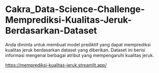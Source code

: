 # Cakra_Data-Science-Challenge-Memprediksi-Kualitas-Jeruk-Berdasarkan-Dataset
Anda diminta untuk membuat model prediktif yang dapat memprediksi kualitas jeruk berdasarkan dataset yang diberikan. Dataset ini berisi informasi mengenai berbagai atribut yang mempengaruhi kualitas jeruk.

https://memprediksi-kualitas-jeruk.streamlit.app/
